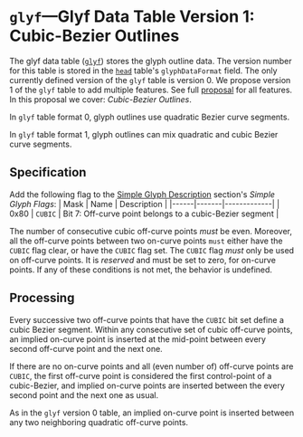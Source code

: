 # `glyf`—Glyf Data Table Version 1: Cubic-Bezier Outlines

The glyf data table ([`glyf`](https://docs.microsoft.com/en-us/typography/opentype/spec/glyf)) stores the glyph outline data.  The version number for this table is stored in the [`head`](https://docs.microsoft.com/en-us/typography/opentype/spec/head) table's `glyphDataFormat` field.  The only currently defined version of the `glyf` table is version 0. We propose version 1 of the `glyf` table to add multiple features. See full [proposal](glyf1.md) for all features. In this proposal we cover: _Cubic-Bezier Outlines_.

In `glyf` table format 0, glyph outlines use quadratic Bezier curve segments.

In `glyf` table format 1, glyph outlines can mix quadratic and cubic Bezier curve segments.

## Specification

Add the following flag to the [Simple Glyph Description](https://learn.microsoft.com/en-us/typography/opentype/spec/glyf#simple-glyph-description) section's _Simple Glyph Flags_:
| Mask | Name  | Description |
|------|-------|-------------|
| 0x80 | `CUBIC` | Bit 7: Off-curve point belongs to a cubic-Bezier segment |

The number of consecutive cubic off-curve points _must_ be even. Moreover, all the off-curve points between two on-curve points `must` either have the `CUBIC` flag clear, or have the `CUBIC` flag set. The `CUBIC` flag _must_ only be used on off-curve points. It is _reserved_ and must be set to zero, for on-curve points. If any of these conditions is not met, the behavior is undefined.

## Processing

Every successive two off-curve points that have the `CUBIC` bit set define a cubic Bezier segment. Within any consecutive set of cubic off-curve points, an implied on-curve point is inserted at the mid-point between every second off-curve point and the next one.

If there are no on-curve points and all (even number of) off-curve points are `CUBIC`, the first off-curve point is considered the first control-point of a cubic-Bezier, and implied on-curve points are inserted between the every second point and the next one as usual.

As in the `glyf` version 0 table, an implied on-curve point is inserted between any two neighboring quadratic off-curve points.
